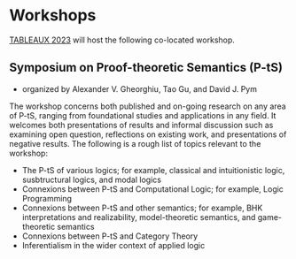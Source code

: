 # Workshops 

[TABLEAUX 2023](https://www.tableaux2023.org) will host the following co-located workshop.

## Symposium on Proof-theoretic Semantics (P-tS)

* organized by Alexander V. Gheorghiu, Tao Gu, and David J. Pym

The workshop concerns both published and on-going research on any area of P-tS, ranging from foundational studies and applications in any field. It welcomes both presentations of results and informal discussion such as examining open question, reflections on existing work, and presentations of negative results. The following is a rough list of topics relevant to the workshop:

* The P-tS of various logics; for example, classical and intuitionistic logic, susbtructural logics, and modal logics 
* Connexions between P-tS and Computational Logic; for example, Logic Programming
* Connexions between P-tS and other semantics; for example, BHK interpretations and realizability, model-theoretic semantics, and game-theoretic semantics
* Connexions between P-tS and Category Theory 
* Inferentialism in the wider context of applied logic 



